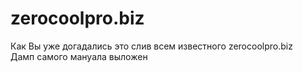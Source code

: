 # zerocoolpro.biz
Как Вы уже догадались это слив всем известного zerocoolpro.biz<br>
Дамп самого мануала выложен<br>
